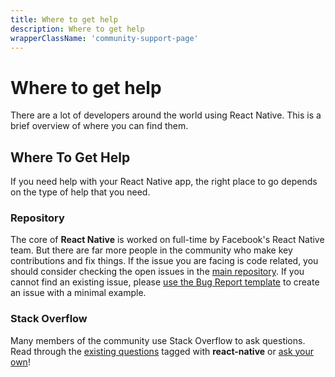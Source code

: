 ```yaml
---
title: Where to get help
description: Where to get help
wrapperClassName: 'community-support-page'
---
```


# Where to get help

There are a lot of developers around the world using React Native. This is a brief overview of where you can find them.

## Where To Get Help

If you need help with your React Native app, the right place to go depends on the type of help that you need.

### Repository

The core of **React Native** is worked on full-time by Facebook's React Native team. But there are far more people in the community who make key contributions and fix things. If the issue you are facing is code related, you should consider checking the open issues in the [main repository](https://github.com/facebook/react-native/issues). If you cannot find an existing issue, please [use the Bug Report template](https://github.com/facebook/react-native/issues/new?template=bug_report.md) to create an issue with a minimal example.

### Stack Overflow

Many members of the community use Stack Overflow to ask questions. Read through the [existing questions](http://stackoverflow.com/questions/tagged/react-native?sort=frequent) tagged with **react-native** or [ask your own](http://stackoverflow.com/questions/ask?tags=react-native)!
